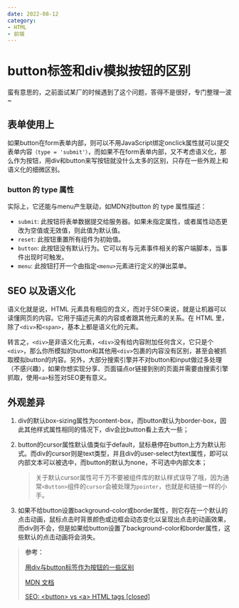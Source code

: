 ```yaml
---
date: 2022-08-12
category:
- HTML
- 前端
---
```

# button标签和div模拟按钮的区别

蛮有意思的，之前面试某厂的时候遇到了这个问题，答得不是很好，专门整理一波~

## 表单使用上

如果button在form表单内部，则可以不用JavaScript绑定onclick属性就可以提交表单内容`（type = 'submit'）`，而如果不在form表单内部，又不考虑语义化，那么作为按钮，用div和button来写按钮就没什么太多的区别，只存在一些外观上和语义化的细微区别。

### button 的 type 属性

实际上，它还能与menu产生联动，如MDN对button 的 type 属性描述：

-   `submit`: 此按钮将表单数据提交给服务器。如果未指定属性，或者属性动态更改为空值或无效值，则此值为默认值。
-   `reset`: 此按钮重置所有组件为初始值。
-   `button`: 此按钮没有默认行为。它可以有与元素事件相关的客户端脚本，当事件出现时可触发。
-   `menu`: 此按钮打开一个由指定`<menu>`元素进行定义的弹出菜单。

## SEO 以及语义化

语义化就是说，HTML 元素具有相应的含义，而对于SEO来说，就是让机器可以读懂网页的内容。它用于描述元素的内容或者跟其他元素的关系。在 HTML 里，除了`<div>`和`<span>`，基本上都是语义化的元素。

转言之，`<div>`是非语义化元素，`<div>`没有给内容附加任何含义，它只是个`<div>`，那么你所模拟的button和其他用`<div>`包裹的内容没有区别，甚至会被抓取模拟button的内容。另外，大部分搜索引擎并不对button和input做过多处理（不感兴趣），如果你想实现分享、页面锚点or链接到别的页面并需要由搜索引擎抓取，使用`<a>`标签对SEO更有意义。

## 外观差异

1. div的默认box-sizing属性为content-box，而button默认为border-box，因此其他样式属性相同的情况下，div会比button看上去大一些；
2. button的cursor属性默认值类似于default，鼠标悬停在button上方为默认形式。而div的cursor则是text类型，并且div的user-select为text属性，即可以内部文本可以被选中，而button的默认为none，不可选中内部文本；

   > 关于默认cursor属性可千万不要被组件库的默认样式误导了哦，因为通常`<Button>`组件的`cursor`会被处理为`pointer`，也就是和链接一样的小手。

4. 如果不给button设置background-color或border属性，则它存在一个默认的点击动画，鼠标点击时背景颜色或边框会动态变化以呈现出点击的动画效果，而div则不会，但是如果给button设置了background-color和border属性，这些默认的点击动画将会消失。

> **参考：**
>
> [用div与button标签作为按钮的一些区别](https://blog.csdn.net/hhthht8888/article/details/86553277)
>
> [MDN 文档](https://developer.mozilla.org/zh-CN/docs/Web/HTML/Element/button)
>
> [SEO: \<button> vs \<a> HTML tags [closed]](https://stackoverflow.com/questions/19201420/seo-button-vs-a-html-tags)
